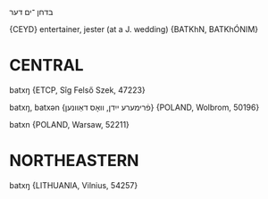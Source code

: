 בדחן
־ים
דער

{CEYD}
entertainer, jester (at a J. wedding) {BATKhN, BATKhÓNIM}

CENTRAL
========

batxŋ {ETCP, Sîg Felső Szek, 47223}

batxŋ, batxən {פֿרימערע ייִדן, וואָס דאַוונען} {POLAND, Wolbrom, 50196}

batxn {POLAND, Warsaw, 52211}

NORTHEASTERN
==============

batxŋ {LITHUANIA, Vilnius, 54257}
